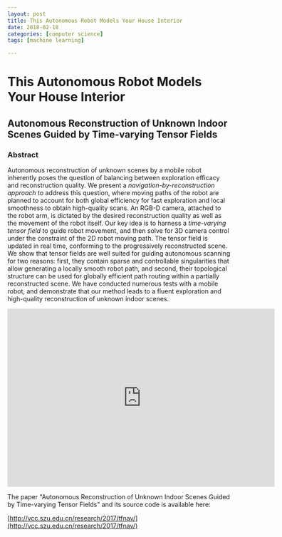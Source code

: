 ```yaml
---
layout: post
title: This Autonomous Robot Models Your House Interior
date: 2018-02-18
categories: [computer science]
tags: [machine learning]

---
```



# This Autonomous Robot Models Your House Interior

## Autonomous Reconstruction of Unknown Indoor Scenes Guided by Time-varying Tensor Fields

### Abstract

Autonomous reconstruction of unknown scenes by a mobile robot inherently poses the question of balancing between exploration efficacy and reconstruction quality. We present a *navigation-by-reconstruction approach* to address this question, where moving paths of the robot are planned to account for both global efficiency for fast exploration and local smoothness to obtain high-quality scans. An RGB-D camera, attached to the robot arm, is dictated by the desired reconstruction quality as well as the movement of the robot itself. Our key idea is to harness a *time-varying tensor field* to guide robot movement, and then solve for 3D camera control under the constraint of the 2D robot moving path. The tensor field is updated in real time, conforming to the progressively reconstructed scene. We show that tensor fields are well suited for guiding autonomous scanning for two reasons: first, they contain sparse and controllable singularities that allow generating a locally smooth robot path, and second, their topological structure can be used for globally efficient path routing within a partially reconstructed scene. We have conducted numerous tests with a mobile robot, and demonstrate that our method leads to a fluent exploration and high-quality reconstruction of unknown indoor scenes.

<iframe width="600" height="400" src="https://www.youtube.com/embed/fTBeNAu18_s" frameborder="0" allow="autoplay; encrypted-media" allowfullscreen></iframe>

The paper "Autonomous Reconstruction of Unknown Indoor Scenes Guided by Time-varying Tensor Fields" and its source code is available here:

[http://vcc.szu.edu.cn/research/2017/tfnav/](http://vcc.szu.edu.cn/research/2017/tfnav/)

